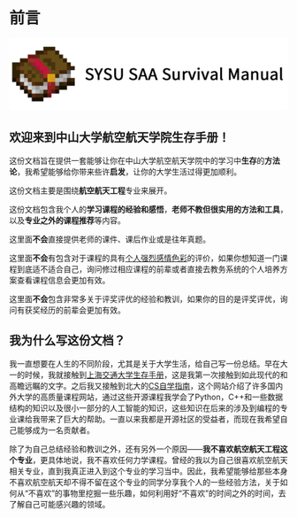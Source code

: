 # **前言**

![](images/ebt.png)

## **欢迎来到中山大学航空航天学院生存手册！**

这份文档旨在提供一套能够让你在中山大学航空航天学院中的学习中**生存**的**方法论**，我希望能够给你带来些许**启发**，让你的大学生活过得更加顺利。

这份文档主要是围绕**航空航天工程**专业来展开。

这份文档包含我个人的**学习课程的经验和感悟**，**老师不教但很实用的方法和工具**，以及**专业之外的课程推荐**等内容。

这里面**不会**直接提供老师的课件、课后作业或是往年真题。

这里面**不会**有包含对于课程的具有<u>个人强烈感情色彩</u>的评价，如果你想知道一门课程到底适不适合自己，询问修过相应课程的前辈或者直接去教务系统的个人培养方案查看课程信息会更加有效。

这里面**不会**包含非常多关于评奖评优的经验和教训，如果你的目的是评奖评优，询问有获奖经历的前辈会更加有效。

## 我为什么写这份文档？
我一直想要在人生的不同阶段，尤其是关于大学生活，给自己写一份总结。早在大一的时候，我就接触到[上海交通大学生存手册](https://zengyincen.github.io/SurviveSJTUManual/)，这是我第一次接触到如此现代的和高瞻远瞩的文字。之后我又接触到北大的[CS自学指南](https://csdiy.wiki/)，这个网站介绍了许多国内外大学的高质量课程网站，通过这些开源课程我学会了Python，C++和一些数据结构的知识以及很小一部分的人工智能的知识，这些知识在后来的涉及到编程的专业课给我带来了巨大的帮助。一直以来我都是开源社区的受益者，而现在我希望自己能够成为一名贡献者。

除了为自己总结经验和教训之外，还有另外一个原因——**我不喜欢航空航天工程这个专业**，更具体地说，我不喜欢任何力学课程。曾经的我以为自己很喜欢航空航天相关专业，直到我真正进入到这个专业的学习当中。因此，我希望能够给那些本身不喜欢航空航天却不得不留在这个专业的同学分享我个人的一些经验方法，关于如何从“不喜欢”的事物里挖掘一些乐趣，如何利用好“不喜欢”的时间之外的时间，去了解自己可能感兴趣的领域。